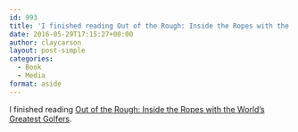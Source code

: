```yaml
---
id: 993
title: 'I finished reading Out of the Rough: Inside the Ropes with the World&#8217;s Greatest Golfers'
date: 2016-05-29T17:15:27+00:00
author: claycarson
layout: post-simple
categories: 
  - Book
  - Media
format: aside
---
```

I finished reading [Out of the Rough: Inside the Ropes with the World&#8217;s Greatest Golfers](http://amazon.com/exec/obidos/ASIN/B0191WS18K/claycarson0c-20).<!--more-->